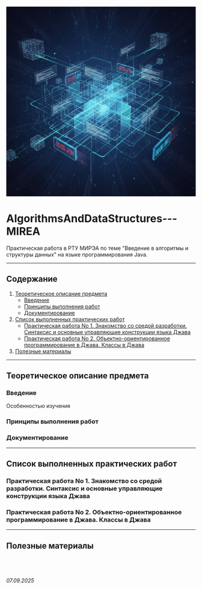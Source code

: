 ![image-asid](./trash/image-asid.png)

# AlgorithmsAndDataStructures---MIREA

Практическая работа в РТУ МИРЭА по теме "Введение в алгоритмы и структуры данных" на языке программирования Java.

---

## Содержание

1. [Теоретическое описание предмета](./README.md#теоретическое-описание-предмета)
   * [Введение](./README.md#введение)
   * [Принципы выполнения работ](./README.md#принципы-выполнения-работ)
   * [Документирование](./README.md#документирование)
2. [Список выполненных практических работ](./README.md#список-выполненных-практических-работ)
    * [Практическая  работа  No 1.  Знакомство  со  средой  разработки. Синтаксис и основные управляющие конструкции языка Джава](./README.md#практическая--работа--no-1--знакомство--со--средой--разработки-синтаксис-и-основные-управляющие-конструкции-языка-джава)
    * [Практическая работа No 2. Объектно-ориентированное программирование в Джава. Классы в Джава](./README.md#практическая-работа-no-2-объектно-ориентированное-программирование-в-джава-классы-в-джава)
3. [Полезные материалы](./README.md#полезные-материалы)


---

## Теоретическое описание предмета

### Введение

Особенностью изучения 

### Принципы выполнения работ

### Документирование

---

## Список выполненных практических работ

### Практическая  работа  No 1.  Знакомство  со  средой  разработки. Синтаксис и основные управляющие конструкции языка Джава

### Практическая работа No 2. Объектно-ориентированное программирование в Джава. Классы в Джава

---

## Полезные материалы


<br><br>

###### 07.09.2025